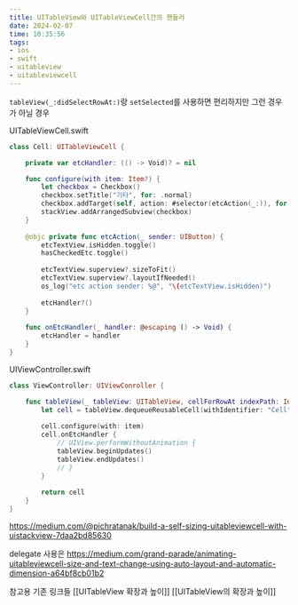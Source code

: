 ```yaml
---
title: UITableView와 UITableViewCell간의 핸들러
date: 2024-02-07
time: 10:35:56
tags: 
- ios
- swift
- uitableview
- uitableviewcell
---
```

`tableView(_:didSelectRowAt:)`랑 `setSelected`를 사용하면 편리하지만 그런 경우가 아닐 경우

UITableViewCell.swift
```swift
class Cell: UITableViewCell {

	private var etcHandler: (() -> Void)? = nil

	func configure(with item: Item?) {
		let checkbox = Checkbox()
        checkbox.setTitle("기타", for: .normal)
        checkbox.addTarget(self, action: #selector(etcAction(_:)), for: .touchUpInside)
        stackView.addArrangedSubview(checkbox)
	}
	
	@objc private func etcAction(_ sender: UIButton) {
        etcTextView.isHidden.toggle()
        hasCheckedEtc.toggle()
        
        etcTextView.superview?.sizeToFit()
        etcTextView.superview?.layoutIfNeeded()
        os_log("etc action sender: %@", "\(etcTextView.isHidden)")
        
        etcHandler?()
    }
    
    func onEtcHandler(_ handler: @escaping () -> Void) {
        etcHandler = handler
    }
}
```

UIViewController.swift
```swift
class ViewController: UIViewConroller {

	func tableView(_ tableView: UITableView, cellForRowAt indexPath: IndexPath) -> UITableViewCell {
		let cell = tableView.dequeueReusableCell(withIdentifier: "Cell", for: indexPath) as! Cell
	
		cell.configure(with: item)
		cell.onEtcHandler {
			// UIView.performWithoutAnimation {
			tableView.beginUpdates()
			tableView.endUpdates()
			// }
		}
	
		return cell
	}
}
```

https://medium.com/@pichratanak/build-a-self-sizing-uitableviewcell-with-uistackview-7daa2bd85630

delegate 사용은
https://medium.com/grand-parade/animating-uitableviewcell-size-and-text-change-using-auto-layout-and-automatic-dimension-a64bf8cb01b2

참고용 기존 링크들
[[UITableView 확장과 높이]]
[[UITableView의 확장과 높이]]
